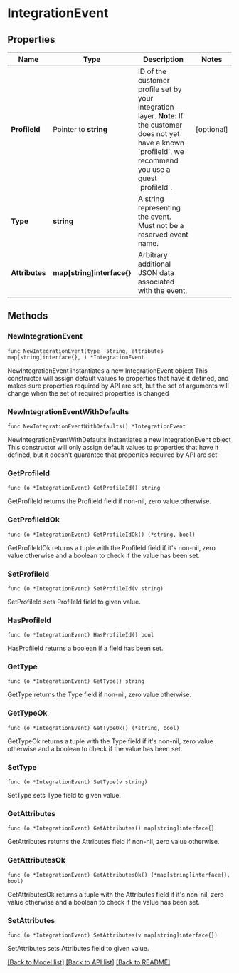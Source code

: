 # IntegrationEvent

## Properties

Name | Type | Description | Notes
------------ | ------------- | ------------- | -------------
**ProfileId** | Pointer to **string** | ID of the customer profile set by your integration layer.  **Note:** If the customer does not yet have a known &#x60;profileId&#x60;, we recommend you use a guest &#x60;profileId&#x60;.  | [optional] 
**Type** | **string** | A string representing the event. Must not be a reserved event name. | 
**Attributes** | **map[string]interface{}** | Arbitrary additional JSON data associated with the event. | 

## Methods

### NewIntegrationEvent

`func NewIntegrationEvent(type_ string, attributes map[string]interface{}, ) *IntegrationEvent`

NewIntegrationEvent instantiates a new IntegrationEvent object
This constructor will assign default values to properties that have it defined,
and makes sure properties required by API are set, but the set of arguments
will change when the set of required properties is changed

### NewIntegrationEventWithDefaults

`func NewIntegrationEventWithDefaults() *IntegrationEvent`

NewIntegrationEventWithDefaults instantiates a new IntegrationEvent object
This constructor will only assign default values to properties that have it defined,
but it doesn't guarantee that properties required by API are set

### GetProfileId

`func (o *IntegrationEvent) GetProfileId() string`

GetProfileId returns the ProfileId field if non-nil, zero value otherwise.

### GetProfileIdOk

`func (o *IntegrationEvent) GetProfileIdOk() (*string, bool)`

GetProfileIdOk returns a tuple with the ProfileId field if it's non-nil, zero value otherwise
and a boolean to check if the value has been set.

### SetProfileId

`func (o *IntegrationEvent) SetProfileId(v string)`

SetProfileId sets ProfileId field to given value.

### HasProfileId

`func (o *IntegrationEvent) HasProfileId() bool`

HasProfileId returns a boolean if a field has been set.

### GetType

`func (o *IntegrationEvent) GetType() string`

GetType returns the Type field if non-nil, zero value otherwise.

### GetTypeOk

`func (o *IntegrationEvent) GetTypeOk() (*string, bool)`

GetTypeOk returns a tuple with the Type field if it's non-nil, zero value otherwise
and a boolean to check if the value has been set.

### SetType

`func (o *IntegrationEvent) SetType(v string)`

SetType sets Type field to given value.


### GetAttributes

`func (o *IntegrationEvent) GetAttributes() map[string]interface{}`

GetAttributes returns the Attributes field if non-nil, zero value otherwise.

### GetAttributesOk

`func (o *IntegrationEvent) GetAttributesOk() (*map[string]interface{}, bool)`

GetAttributesOk returns a tuple with the Attributes field if it's non-nil, zero value otherwise
and a boolean to check if the value has been set.

### SetAttributes

`func (o *IntegrationEvent) SetAttributes(v map[string]interface{})`

SetAttributes sets Attributes field to given value.



[[Back to Model list]](../README.md#documentation-for-models) [[Back to API list]](../README.md#documentation-for-api-endpoints) [[Back to README]](../README.md)



